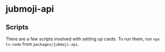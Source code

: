 # jubmoji-api

## Scripts

There are a few scripts involved with setting up cards. To run them, run `npx ts-node` from `packages/jubmoji-api`.
